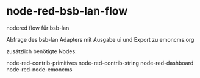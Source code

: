 # node-red-bsb-lan-flow
nodered flow für bsb-lan 

Abfrage des bsb-lan Adapters mit Ausgabe ui und Export zu emoncms.org

zusätzlich benötigte Nodes:

node-red-contrib-primitives
node-red-contrib-string
node-red-dashboard
node-red-node-emoncms

